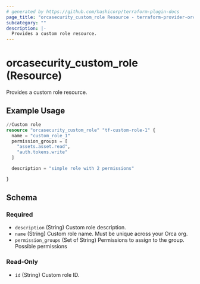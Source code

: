 ```yaml
---
# generated by https://github.com/hashicorp/terraform-plugin-docs
page_title: "orcasecurity_custom_role Resource - terraform-provider-orcasecurity"
subcategory: ""
description: |-
  Provides a custom role resource.
---
```


# orcasecurity_custom_role (Resource)

Provides a custom role resource.

## Example Usage

```terraform
//Custom role
resource "orcasecurity_custom_role" "tf-custom-role-1" {
  name = "custom_role_1"
  permission_groups = [
    "assets.asset.read",
    "auth.tokens.write"
  ]

  description = "simple role with 2 permissions"

}
```

<!-- schema generated by tfplugindocs -->
## Schema

### Required

- `description` (String) Custom role description.
- `name` (String) Custom role name. Must be unique across your Orca org.
- `permission_groups` (Set of String) Permissions to assign to the group. Possible permissions

### Read-Only

- `id` (String) Custom role ID.



